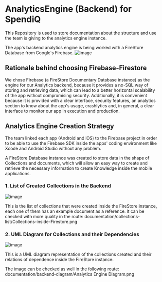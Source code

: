 # AnalyticsEngine (Backend) for SpendiQ
This Repository is used to store documentation about the structure and use the team is giving to the analytics engine instance.

The app's backend analytics engine is being worked with a FireStore Database from Google's Firebase.
![image](https://github.com/user-attachments/assets/d3ce923b-e520-425c-b161-c6f1a7fdf4d2)

## Rationale behind choosing Firebase-Firestore

We chose Firebase (a FireStore Documentary Database instance) as the engine for our Analytics backend, because it provides a no-SQL way of storing and retrieving data, which can lead to a better horizontal scalability of the app without compromising security. Additionally, it is convenient because it is provided with a clear interface, security features, an analytics section to know about the app's usage, crashlytics and, in general, a clear interface to monitor our app in execution and production.

## Analytics Engine Creation Strategy

The team linked each app (Android and iOS) to the Firebase project in order to be able to use the Firebase SDK inside the apps' coding environment like Xcode and Android Studio without any problem.

A FireStore Database instance was created to store data in the shape of Collections and documents, which will allow an easy way to create and retrieve the necessary information to create Knowledge inside the mobile applications.

### 1. List of Created Collections in the Backend

![image](https://github.com/user-attachments/assets/c4372b91-f2b1-4a8c-a6dd-778e6be3c379)

This is the list of collections that were created inside the FireStore instance, each one of them has an example document as a reference. It can be checked with more quality in the route: documentation/collections-list/Collections-inside-Firestore.png

### 2. UML Diagram for Collections and their Dependencies

![image](https://github.com/user-attachments/assets/177a3342-a81d-438a-adb1-88a4187eede2)

This is a UML diagram representation of the collections created and their relations of dependence inside the FireStore instance.

The image can be checked as well in the following route: documentation/backend-diagram/Analytics Engine Diagram.png


